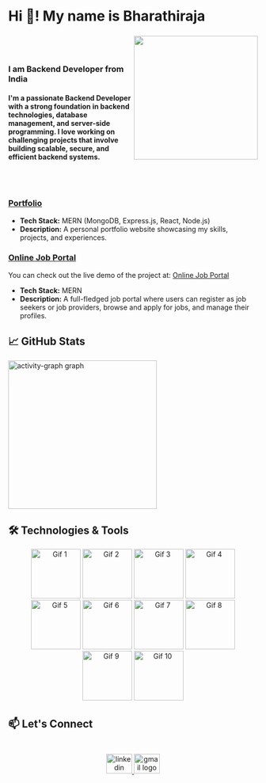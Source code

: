 <h1 align="left">Hi 👋! My name is Bharathiraja </h1>

###

<img align="right" height="250" src="https://images.squarespace-cdn.com/content/v1/5769fc401b631bab1addb2ab/1541580611624-TE64QGKRJG8SWAIUS7NS/coding-freak.gif"  />

###
<br><br>
<h3>I am Backend Developer from India</h3>

<h4 align="left">I'm a passionate <strong>Backend Developer</strong> with a strong foundation in backend technologies, database management, and server-side programming. I love working on challenging projects that involve building scalable, secure, and efficient backend systems.</h4><br><br>

### [Portfolio](https://github.com/username/portfolio-nithin)
- **Tech Stack:** MERN (MongoDB, Express.js, React, Node.js)
- **Description:** A personal portfolio website showcasing my skills, projects, and experiences.

### [Online Job Portal](https://github.com/Bharathi7890/job-portal.git)
You can check out the live demo of the project at: [Online Job Portal](https://onlinejobportal-onrob6lqh-bharathiraja-vs-projects.vercel.app/ )
- **Tech Stack:** MERN
- **Description:** A full-fledged job portal where users can register as job seekers or job providers, browse and apply for jobs, and manage their profiles.

## 📈 GitHub Stats
<div align="left">
  <img src="https://github-readme-activity-graph.vercel.app/graph?username=Bharathi7890&radius=16&theme=react&area=true&order=5" height="300" alt="activity-graph graph"  />
</div>

###

## 🛠️ Technologies & Tools
<p align="center">
  <img src="https://th.bing.com/th/id/OIP.rWUYyhwrIHEXV103lu_xBgAAAA?w=196&h=180&c=7&r=0&o=5&dpr=1.3&pid=1.7" height="100" alt="Gif 1"/>
  <img src="https://onepatch.com/wp-content/uploads/2022/03/CSS_CIRCLE.gif" height="100" alt="Gif 2"/>
  <img src="https://www.bing.com/th/id/OGC.53a38fe5b70dde399edd868768e71301?pid=1.7&rurl=https%3a%2f%2fmern-quiz-app-by-sudhirpchavhan.vercel.app%2fjavascript.gif&ehk=TW0Gri0xusBCGa29R3LjEtwtk8U0wKPhDkONqEdXIto%3d" height="100" alt="Gif 3"/>
  <img src="https://www.bing.com/th/id/OGC.1fa77ac468720bc4bcd40f68558d4735?pid=1.7&rurl=https%3a%2f%2fraw.githubusercontent.com%2fyoavain%2fcreate-windowless-app%2fmaster%2fresources%2fdocs%2flogo.gif&ehk=gUaDv%2bqAvypjgCYbJc%2f8LlTWlzfIawGugMs%2fNqBFSUA%3d" height="100" alt="Gif 4"/>
  <img src="https://th.bing.com/th/id/OIP.lt9WI3J34Khu2UxzAe_QnQHaER?w=286&h=180&c=7&r=0&o=5&dpr=1.3&pid=1.7" height="100" alt="Gif 5"/>
  <img src="https://www.mongodb.com/community/forums/uploads/default/original/3X/1/d/1dfcf88a3e00f140834f58cc83f8164ea5913e8b.gif" height="100" alt="Gif 6"/>
  <img src="https://www.bing.com/th/id/OGC.219ae70c5ddcb7003c023ce1b4eaa10b?pid=1.7&rurl=https%3a%2f%2fwso2.cachefly.net%2fwso2%2fsites%2fall%2f2021-theme%2fapim-2021%2fapim4-animations%2fapim-page-animation-get-business-insights-and-intelligence-through-APIs.gif&ehk=iawbjn7XGVTaQ9jG5smfVFzUy%2fxcP0WER4y1dhV%2fcso%3d" height="100" alt="Gif 7"/>
  <img src="https://www.bing.com/th/id/OGC.17778178ad0fff4fd21fd4d0c3f86ac5?pid=1.7&rurl=https%3a%2f%2fmedia1.giphy.com%2fmedia%2fcDZJ17fbzWVle68VCB%2fgiphy.gif&ehk=Rt2xcu73UHCovJF8ieLbxZTtmMhWpdFVeRyppcUgDtk%3d" height="100" alt="Gif 8"/>
  <img src="https://www.bing.com/th/id/OGC.a73b6522477b65ccb60fc0193f04a288?pid=1.7&rurl=https%3a%2f%2fcdn.hashnode.com%2fres%2fhashnode%2fimage%2fupload%2fv1624302220832%2f7RrBPiAr9.gif%3fw%3d1600%26h%3d840%26fit%3dcrop%26crop%3dentropy%26auto%3dformat%2ccompress%26gif-q%3d60%26format%3dwebm&ehk=rNVUT52Y2Je1vrBPI3yShAoBsOdCuuxtmWb7d1Lde2A%3d" height="100" alt="Gif 9"/>
  <img src="https://www.bing.com/th/id/OGC.f05709777ad5cd5d08319076ec56b509?pid=1.7&rurl=https%3a%2f%2fmedia3.giphy.com%2fmedia%2fvISmwpBJUNYzukTnVx%2fgiphy.gif&ehk=6kLQZ%2fKCVEwa35%2bive3amp%2blJnuCgFn64hJFkdK35OA%3d" height="100" alt="Gif 10"/>
</p>

## 📫 Let's Connect
###

<br clear="both">

<div align="center">
  <a href="https://www.linkedin.com/in/bharathiraj7890" target="_blank">
    <img src="https://raw.githubusercontent.com/maurodesouza/profile-readme-generator/master/src/assets/icons/social/linkedin/default.svg" width="52" height="40" alt="linkedin logo"  />
  </a>
  <a href="bharathiraj7890@gmail.com" target="_blank">
    <img src="https://raw.githubusercontent.com/maurodesouza/profile-readme-generator/master/src/assets/icons/social/gmail/default.svg" width="52" height="40" alt="gmail logo"  />
  </a>
</div>

###
